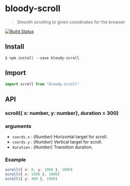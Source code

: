 # bloody-scroll

> Smooth scrolling to given coordinates for the browser

[![Build Status](https://travis-ci.org/bloodyowl/scroll.svg)](https://travis-ci.org/bloodyowl/scroll)

## Install

```
$ npm install --save bloody-scroll
```

## Import

```javascript
import scroll from "bloody-scroll"
```

## API

### scroll({ x: number, y: number}, duration = 300)

### arguments

* `coords.x` : (*Number*) Horizontal target for scroll.
* `coords.y` : (*Number*) Vertical target for scroll.
* `duration` : (*Number*) Transition duration.

### Example

```javascript
scroll({ x: 0, y: 1000 }, 1000)
scroll({ x: 1000 }, 1000)
scroll({ y: 400 }, 1000)
```
